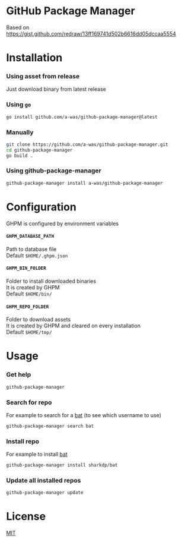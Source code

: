 # GitHub Package Manager

Based on https://gist.github.com/redraw/13ff169741d502b6616dd05dccaa5554

# Installation

### Using asset from release
Just download binary from latest release

### Using `go`
```bash
go install github.com/a-was/github-package-manager@latest
```

### Manually
```bash
git clone https://github.com/a-was/github-package-manager.git
cd github-package-manager
go build .
```

### Using github-package-manager
```bash
github-package-manager install a-was/github-package-manager
```

# Configuration

GHPM is configured by environment variables

#### `GHPM_DATABASE_PATH`
Path to database file \
Default `$HOME/.ghpm.json`

#### `GHPM_BIN_FOLDER`
Folder to install downloaded binaries \
It is created by GHPM \
Default `$HOME/bin/`

#### `GHPM_REPO_FOLDER`
Folder to download assets \
It is created by GHPM and cleared on every installation \
Default `$HOME/tmp/`

# Usage

### Get help
```bash
github-package-manager
```

### Search for repo
For example to search for a [bat](https://github.com/sharkdp/bat) (to see which username to use)
```bash
github-package-manager search bat
```

### Install repo
For example to install [bat](https://github.com/sharkdp/bat)
```bash
github-package-manager install sharkdp/bat
```

### Update all installed repos
```bash
github-package-manager update
```

# License
[MIT](https://choosealicense.com/licenses/mit/)
